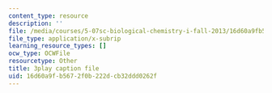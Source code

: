 ```yaml
---
content_type: resource
description: ''
file: /media/courses/5-07sc-biological-chemistry-i-fall-2013/16d60a9fb5672f0b222dcb32ddd0262f_LCiH8faydGk.srt
file_type: application/x-subrip
learning_resource_types: []
ocw_type: OCWFile
resourcetype: Other
title: 3play caption file
uid: 16d60a9f-b567-2f0b-222d-cb32ddd0262f
---
```

